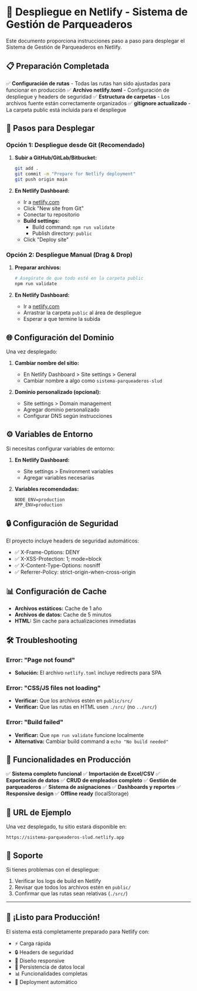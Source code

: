 # 🚀 Despliegue en Netlify - Sistema de Gestión de Parqueaderos

Este documento proporciona instrucciones paso a paso para desplegar el Sistema de Gestión de Parqueaderos en Netlify.

## 📋 Preparación Completada

✅ **Configuración de rutas** - Todas las rutas han sido ajustadas para funcionar en producción
✅ **Archivo netlify.toml** - Configuración de despliegue y headers de seguridad
✅ **Estructura de carpetas** - Los archivos fuente están correctamente organizados
✅ **gitignore actualizado** - La carpeta public está incluida para el despliegue

## 🔧 Pasos para Desplegar

### Opción 1: Despliegue desde Git (Recomendado)

1. **Subir a GitHub/GitLab/Bitbucket:**
   ```bash
   git add .
   git commit -m "Prepare for Netlify deployment"
   git push origin main
   ```

2. **En Netlify Dashboard:**
   - Ir a [netlify.com](https://netlify.com)
   - Click "New site from Git"
   - Conectar tu repositorio
   - **Build settings:**
     - Build command: `npm run validate`
     - Publish directory: `public`
   - Click "Deploy site"

### Opción 2: Despliegue Manual (Drag & Drop)

1. **Preparar archivos:**
   ```bash
   # Asegúrate de que todo esté en la carpeta public
   npm run validate
   ```

2. **En Netlify Dashboard:**
   - Ir a [netlify.com](https://netlify.com)
   - Arrastrar la carpeta `public` al área de despliegue
   - Esperar a que termine la subida

## 🌐 Configuración del Dominio

Una vez desplegado:

1. **Cambiar nombre del sitio:**
   - En Netlify Dashboard > Site settings > General
   - Cambiar nombre a algo como `sistema-parqueaderos-slud`

2. **Dominio personalizado (opcional):**
   - Site settings > Domain management
   - Agregar dominio personalizado
   - Configurar DNS según instrucciones

## ⚙️ Variables de Entorno

Si necesitas configurar variables de entorno:

1. **En Netlify Dashboard:**
   - Site settings > Environment variables
   - Agregar variables necesarias

2. **Variables recomendadas:**
   ```
   NODE_ENV=production
   APP_ENV=production
   ```

## 🔒 Configuración de Seguridad

El proyecto incluye headers de seguridad automáticos:

- ✅ X-Frame-Options: DENY
- ✅ X-XSS-Protection: 1; mode=block
- ✅ X-Content-Type-Options: nosniff
- ✅ Referrer-Policy: strict-origin-when-cross-origin

## 📊 Configuración de Cache

- **Archivos estáticos:** Cache de 1 año
- **Archivos de datos:** Cache de 5 minutos
- **HTML:** Sin cache para actualizaciones inmediatas

## 🛠️ Troubleshooting

### Error: "Page not found"
- **Solución:** El archivo `netlify.toml` incluye redirects para SPA

### Error: "CSS/JS files not loading"
- **Verificar:** Que los archivos estén en `public/src/`
- **Verificar:** Que las rutas en HTML usen `./src/` (no `../src/`)

### Error: "Build failed"
- **Verificar:** Que `npm run validate` funcione localmente
- **Alternativa:** Cambiar build command a `echo "No build needed"`

## 📱 Funcionalidades en Producción

✅ **Sistema completo funcional**
✅ **Importación de Excel/CSV**
✅ **Exportación de datos**
✅ **CRUD de empleados completo**
✅ **Gestión de parqueaderos**
✅ **Sistema de asignaciones**
✅ **Dashboards y reportes**
✅ **Responsive design**
✅ **Offline ready** (localStorage)

## 🎯 URL de Ejemplo

Una vez desplegado, tu sitio estará disponible en:
```
https://sistema-parqueaderos-slud.netlify.app
```

## 📧 Soporte

Si tienes problemas con el despliegue:
1. Verificar los logs de build en Netlify
2. Revisar que todos los archivos estén en `public/`
3. Confirmar que las rutas sean relativas (`./src/`)

---

## 🎉 ¡Listo para Producción!

El sistema está completamente preparado para Netlify con:
- ⚡ Carga rápida
- 🔒 Headers de seguridad
- 📱 Diseño responsive
- 💾 Persistencia de datos local
- 📊 Funcionalidades completas
- 🚀 Deployment automático